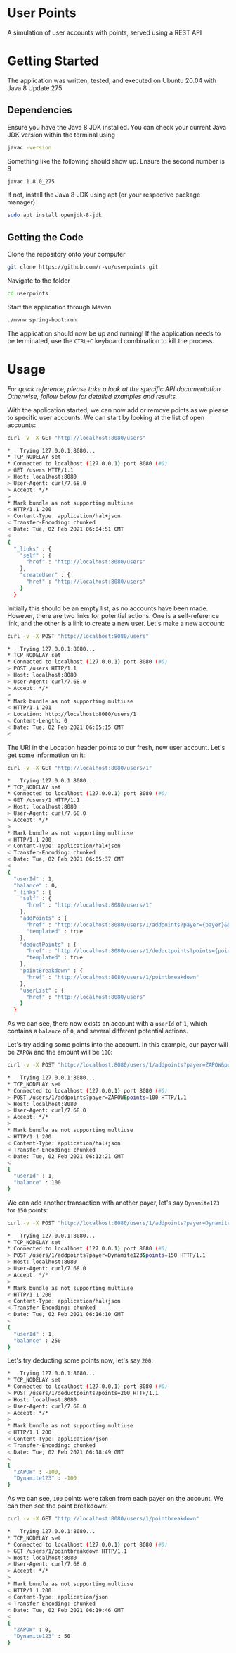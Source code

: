 # User Points

A simulation of user accounts with points, served using a REST API

# Getting Started

The application was written, tested, and executed on Ubuntu 20.04 with Java 8 Update 275

## Dependencies

Ensure you have the Java 8 JDK installed. You can check your current Java JDK version within the terminal using

```bash
javac -version
```

Something like the following should show up. Ensure the second number is 8

```bash
javac 1.8.0_275
```

If not, install the Java 8 JDK using apt (or your respective package manager)

```bash
sudo apt install openjdk-8-jdk
```

## Getting the Code

Clone the repository onto your computer

```bash
git clone https://github.com/r-vu/userpoints.git
```

Navigate to the folder

```bash
cd userpoints
```

Start the application through Maven

```bash
./mvnw spring-boot:run
```

The application should now be up and running! If the application needs to be terminated, use the `CTRL+C` keyboard combination to kill the process.

# Usage

*For quick reference, please take a look at the specific API documentation. Otherwise, follow below for detailed examples and results.*

With the application started, we can now add or remove points as we please to specific user accounts. We can start by looking at the list of open accounts:

```bash
curl -v -X GET "http://localhost:8080/users"

*   Trying 127.0.0.1:8080...
* TCP_NODELAY set
* Connected to localhost (127.0.0.1) port 8080 (#0)
> GET /users HTTP/1.1
> Host: localhost:8080
> User-Agent: curl/7.68.0
> Accept: */*
>
* Mark bundle as not supporting multiuse
< HTTP/1.1 200
< Content-Type: application/hal+json
< Transfer-Encoding: chunked
< Date: Tue, 02 Feb 2021 06:04:51 GMT
<
{
  "_links" : {
    "self" : {
      "href" : "http://localhost:8080/users"
    },
    "createUser" : {
      "href" : "http://localhost:8080/users"
    }
  }
```

Initially this should be an empty list, as no accounts have been made. However, there are two links for potential actions. One is a self-reference link, and the other is a link to create a new user. Let's make a new account:

```bash
curl -v -X POST "http://localhost:8080/users"

*   Trying 127.0.0.1:8080...
* TCP_NODELAY set
* Connected to localhost (127.0.0.1) port 8080 (#0)
> POST /users HTTP/1.1
> Host: localhost:8080
> User-Agent: curl/7.68.0
> Accept: */*
>
* Mark bundle as not supporting multiuse
< HTTP/1.1 201
< Location: http://localhost:8080/users/1
< Content-Length: 0
< Date: Tue, 02 Feb 2021 06:05:15 GMT
<
```

The URI in the Location header points to our fresh, new user account. Let's get some information on it:

```bash
curl -v -X GET "http://localhost:8080/users/1"

*   Trying 127.0.0.1:8080...
* TCP_NODELAY set
* Connected to localhost (127.0.0.1) port 8080 (#0)
> GET /users/1 HTTP/1.1
> Host: localhost:8080
> User-Agent: curl/7.68.0
> Accept: */*
>
* Mark bundle as not supporting multiuse
< HTTP/1.1 200
< Content-Type: application/hal+json
< Transfer-Encoding: chunked
< Date: Tue, 02 Feb 2021 06:05:37 GMT
<
{
  "userId" : 1,
  "balance" : 0,
  "_links" : {
    "self" : {
      "href" : "http://localhost:8080/users/1"
    },
    "addPoints" : {
      "href" : "http://localhost:8080/users/1/addpoints?payer={payer}&points={points}",
      "templated" : true
    },
    "deductPoints" : {
      "href" : "http://localhost:8080/users/1/deductpoints?points={points}",
      "templated" : true
    },
    "pointBreakdown" : {
      "href" : "http://localhost:8080/users/1/pointbreakdown"
    },
    "userList" : {
      "href" : "http://localhost:8080/users"
    }
  }
```

As we can see, there now exists an account with a `userId` of `1`, which contains a `balance` of `0`, and several different potential actions.

Let's try adding some points into the account. In this example, our payer will be `ZAPOW` and the amount will be `100`:

```bash
curl -v -X POST "http://localhost:8080/users/1/addpoints?payer=ZAPOW&points=100"

*   Trying 127.0.0.1:8080...
* TCP_NODELAY set
* Connected to localhost (127.0.0.1) port 8080 (#0)
> POST /users/1/addpoints?payer=ZAPOW&points=100 HTTP/1.1
> Host: localhost:8080
> User-Agent: curl/7.68.0
> Accept: */*
>
* Mark bundle as not supporting multiuse
< HTTP/1.1 200
< Content-Type: application/hal+json
< Transfer-Encoding: chunked
< Date: Tue, 02 Feb 2021 06:12:21 GMT
<
{
  "userId" : 1,
  "balance" : 100
}
```

We can add another transaction with another payer, let's say `Dynamite123` for `150` points:

```bash
curl -v -X POST "http://localhost:8080/users/1/addpoints?payer=Dynamite123&points=150"

*   Trying 127.0.0.1:8080...
* TCP_NODELAY set
* Connected to localhost (127.0.0.1) port 8080 (#0)
> POST /users/1/addpoints?payer=Dynamite123&points=150 HTTP/1.1
> Host: localhost:8080
> User-Agent: curl/7.68.0
> Accept: */*
>
* Mark bundle as not supporting multiuse
< HTTP/1.1 200
< Content-Type: application/hal+json
< Transfer-Encoding: chunked
< Date: Tue, 02 Feb 2021 06:16:10 GMT
<
{
  "userId" : 1,
  "balance" : 250
}
```

Let's try deducting some points now, let's say `200`:

```bash
*   Trying 127.0.0.1:8080...
* TCP_NODELAY set
* Connected to localhost (127.0.0.1) port 8080 (#0)
> POST /users/1/deductpoints?points=200 HTTP/1.1
> Host: localhost:8080
> User-Agent: curl/7.68.0
> Accept: */*
>
* Mark bundle as not supporting multiuse
< HTTP/1.1 200
< Content-Type: application/json
< Transfer-Encoding: chunked
< Date: Tue, 02 Feb 2021 06:18:49 GMT
<
{
  "ZAPOW" : -100,
  "Dynamite123" : -100
}
```

As we can see, `100` points were taken from each payer on the account. We can then see the point breakdown:

```bash
curl -v -X GET "http://localhost:8080/users/1/pointbreakdown"

*   Trying 127.0.0.1:8080...
* TCP_NODELAY set
* Connected to localhost (127.0.0.1) port 8080 (#0)
> GET /users/1/pointbreakdown HTTP/1.1
> Host: localhost:8080
> User-Agent: curl/7.68.0
> Accept: */*
>
* Mark bundle as not supporting multiuse
< HTTP/1.1 200
< Content-Type: application/json
< Transfer-Encoding: chunked
< Date: Tue, 02 Feb 2021 06:19:46 GMT
<
{
  "ZAPOW" : 0,
  "Dynamite123" : 50
}
```
